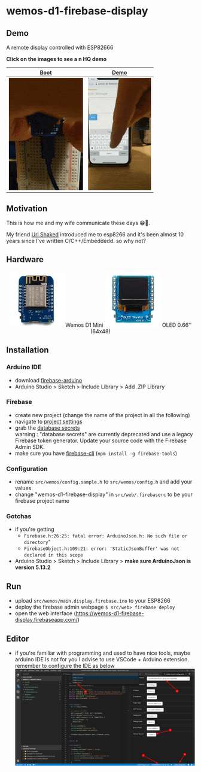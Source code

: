# wemos-d1-firebase-display
## Demo
A remote display controlled with ESP82666  
  
**Click on the images to see a n HQ demo**

|  <a href="https://youtu.be/Nbpn9xXA4CQ">Boot</a> |<a href="https://youtu.be/Nbpn9xXA4CQ">Demo</a> |
| ------------- | ------------- |
| <a href="https://youtu.be/q1TS-U0I3e0"><img height="300" src="assets/boot.gif"/></a>  |  <a href="https://youtu.be/q1TS-U0I3e0"><img   height="300" src="assets/demo.gif"/></a>   |


## Motivation
This is how me and my wife communicate these days 😁🤷‍.

My friend [Uri Shaked](https://github.com/urish/) introduced me to esp8266 and it's been almost 10 years since I've written C/C++/Embeddedd. so why not?


## Hardware 
<div align="center">
<img  width="150" height="150"  src="assets/wemos.png">Wemos D1 Mini</img>
<img  width="150" height="150"  src="assets/oled.jpg"> OLED 0.66'' (64x48) 
</div>


## Installation

### Arduino IDE
* download [firebase-arduino](https://github.com/googlesamples/firebase-arduino/archive/master.zip)
* Arduino Studio > Sketch > Include Library > Add .ZIP Library

### Firebase
* create new project (change the name of the project in all the following)
* navigate to [project settings](https://console.firebase.google.com/u/0/project/wemos-d1-firebase-display/settings/general)
* grab the [database secrets](https://console.firebase.google.com/u/0/project/wemos-d1-firebase-display/settings/serviceaccounts/databasesecrets)  
warning : "database secrets" are currently deprecated and use a legacy Firebase token generator. Update your source code with the Firebase Admin SDK.
* make sure you have [firebase-cli](https://github.com/firebase/firebase-tools) (`npm install -g firebase-tools`)
  
### Configuration
* rename `src/wemos/config.sample.h` to `src/wemos/config.h` and add your values
* change "wemos-d1-firebase-display" in `src/web/.firebaserc` to be your firebase project name

### Gotchas
* if you're getting 
  * `Firebase.h:26:25: fatal error: ArduinoJson.h: No such file or directory`" 
  * `FirebaseObject.h:109:21: error: 'StaticJsonBuffer' was not declared in this scope`   
* Arduino Studio > Sketch > Include Library > **make sure ArduinoJson is version 5.13.2**

## Run
* upload `src/wemos/main.display.firebase.ino` to your ESP8266 
* deploy the firebase admin webpage `$ src/web> firebase deploy`
* open the web interface (https://wemos-d1-firebase-display.firebaseapp.com/)

## Editor 
* if you're familiar with programming and used to have nice tools, maybe arduino IDE is not for you
I advise to use VSCode + Arduino extension. remember to configure the IDE as below
![vscode config](assets/vscode-board.png)